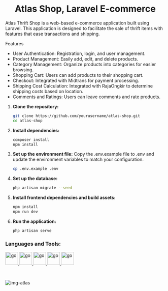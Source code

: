 <h1 align="center">Atlas Shop, Laravel E-commerce</h1>

<p align="left">
Atlas Thrift Shop is a web-based e-commerce application built using Laravel. This application is designed to facilitate the sale of thrift items with features that ease transactions and shipping.

Features
- User Authentication: Registration, login, and user management.
- Product Management: Easily add, edit, and delete products.
- Category Management: Organize products into categories for easier browsing.
- Shopping Cart: Users can add products to their shopping cart.
- Checkout: Integrated with Midtrans for payment processing.
- Shipping Cost Calculation: Integrated with RajaOngkir to determine shipping costs based on location.
- Comments and Ratings: Users can leave comments and rate products.

1. **Clone the repository:**
   ```sh
   git clone https://github.com/yourusername/atlas-shop.git
   cd atlas-shop
   ```

2. **Install dependencies:**
   ```sh
   composer install
   npm install
   ```
     
3. **Set up the environment file:**
   Copy the .env.example file to .env and update the environment variables to match your configuration.
   ```sh
   cp .env.example .env
   ```

4. **Set up the database:**
   ```sh
   php artisan migrate --seed
   ```

5. **Install frontend dependencies and build assets:**
   ```sh
   npm install
   npm run dev
   ```

6. **Run the application:**
   ```sh
   php artisan serve
   ```

</p>

<h3 align="left">Languages and Tools:</h3>
<p align="left">
  <a href="https://www.php.net/" target="_blank" rel="noreferrer"> 
    <img src="https://www.svgrepo.com/show/303656/php-logo.svg" alt="go" width="40" height="40"/> 
  </a>
  <a href="https://laravel.com/" target="_blank" rel="noreferrer"> 
    <img src="https://pbs.twimg.com/profile_images/1783560208704241664/8skfbzIV_400x400.jpg" alt="go" width="40" height="40"/> 
  </a>
  <a href="https://getbootstrap.com/" target="_blank" rel="noreferrer"> 
    <img src="https://d3mxt5v3yxgcsr.cloudfront.net/courses/17101/course_17101_image.jpg" alt="go" width="40" height="40"/> 
  </a>
  <a href="https://www.javascript.com/" target="_blank" rel="noreferrer"> 
    <img src="https://e7.pngegg.com/pngimages/87/538/png-clipart-javascript-scalable-graphics-logo-encapsulated-postscript-javascript-icon-text-logo.png" alt="go" width="40" height="40"/> 
  </a>
  <a href="https://www.mysql.com/" target="_blank" rel="noreferrer"> 
    <img src="https://pbs.twimg.com/profile_images/1255113654049128448/J5Yt92WW_400x400.png" alt="go" width="40" height="40"/> 
  </a>
</p>

<br>

![img-atlas](https://github.com/titosunu/laravel-commerce/blob/main/public/img/img.png)
